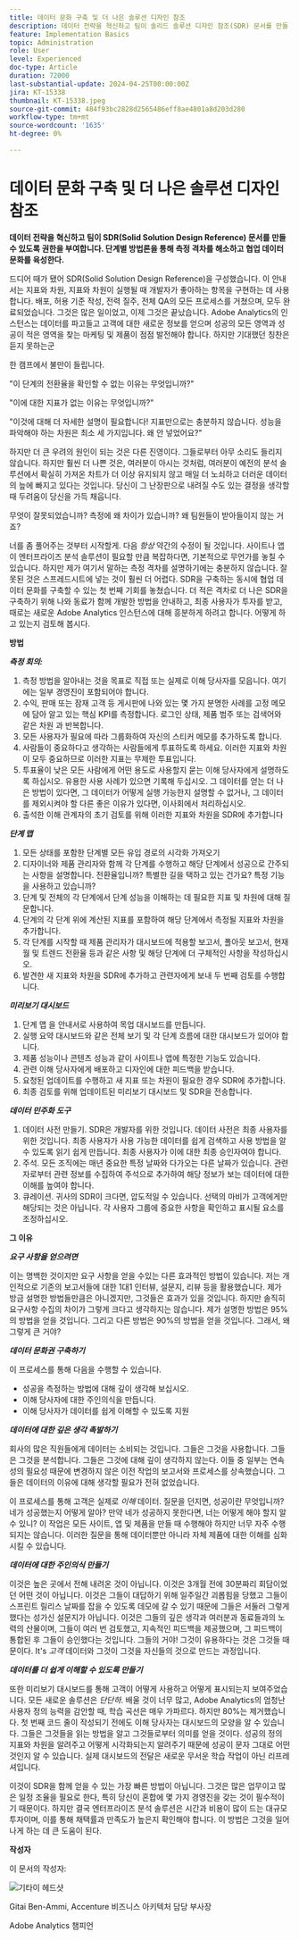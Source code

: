 ```yaml
---
title: 데이터 문화 구축 및 더 나은 솔루션 디자인 참조
description: 데이터 전략을 혁신하고 팀이 솔리드 솔루션 디자인 참조(SDR) 문서를 만들 수 있도록 합니다. 단계별 방법론을 통해 측정 격차를 해소하고 협업 데이터 문화를 육성한다.
feature: Implementation Basics
topic: Administration
role: User
level: Experienced
doc-type: Article
duration: 72000
last-substantial-update: 2024-04-25T00:00:00Z
jira: KT-15338
thumbnail: KT-15338.jpeg
source-git-commit: 484f93bc2828d2565486eff8ae4801a8d203d280
workflow-type: tm+mt
source-wordcount: '1635'
ht-degree: 0%

---
```



# 데이터 문화 구축 및 더 나은 솔루션 디자인 참조

**데이터 전략을 혁신하고 팀이 SDR(Solid Solution Design Reference) 문서를 만들 수 있도록 권한을 부여합니다. 단계별 방법론을 통해 측정 격차를 해소하고 협업 데이터 문화를 육성한다.**

드디어 때가 됐어 SDR(Solid Solution Design Reference)을 구성했습니다. 이 안내서는 지표와 차원, 지표와 차원이 실행될 때 개발자가 좋아하는 항목을 구현하는 데 사용합니다. 배포, 허용 기준 작성, 전력 질주, 전체 QA의 모든 프로세스를 거쳤으며, 모두 완료되었습니다. 그것은 많은 일이었고, 이제 그것은 끝났습니다. Adobe Analytics의 인스턴스는 데이터를 파고들고 고객에 대한 새로운 정보를 얻으며 성공의 모든 영역과 성공이 적은 영역을 찾는 마케팅 및 제품이 점점 발전해야 합니다. 하지만 기대했던 칭찬은 듣지 못하는군

한 캠프에서 불만이 들립니다.

&quot;이 단계의 전환율을 확인할 수 없는 이유는 무엇입니까?&quot;

&quot;이에 대한 지표가 없는 이유는 무엇입니까?&quot;

&quot;이것에 대해 더 자세한 설명이 필요합니다! 지표만으로는 충분하지 않습니다. 성능을 파악해야 하는 차원은 최소 세 가지입니다. 왜 안 넣었어요?&quot;

하지만 더 큰 우려의 원인이 되는 것은 다른 진영이다. 그들로부터 아무 소리도 들리지 않습니다. 하지만 훨씬 더 나쁜 것은, 여러분이 아시는 것처럼, 여러분이 예전의 분석 솔루션에서 확실히 가져온 차트가 더 이상 유지되지 않고 매일 더 노쇠하고 더러운 데이터의 늪에 빠지고 있다는 것입니다. 당신이 그 난장판으로 내려질 수도 있는 결정을 생각할 때 두려움이 당신을 가득 채웁니다.

무엇이 잘못되었습니까? 측정에 왜 차이가 있습니까? 왜 팀원들이 받아들이지 않는 거죠?

너를 좀 풀어주는 것부터 시작할게. 다음 *항상* 약간의 수정이 될 것입니다. 사이트나 앱이 엔터프라이즈 분석 솔루션이 필요할 만큼 복잡하다면, 기본적으로 무언가를 놓칠 수 있습니다. 하지만 제가 여기서 말하는 측정 격차를 설명하기에는 충분하지 않습니다. 잘못된 것은 스프레드시트에 넣는 것이 훨씬 더 어렵다. SDR을 구축하는 동시에 협업 데이터 문화를 구축할 수 있는 첫 번째 기회를 놓쳤습니다. 더 적은 격차로 더 나은 SDR을 구축하기 위해 나와 동료가 함께 개발한 방법을 안내하고, 최종 사용자가 투자를 받고, 때로는 새로운 Adobe Analytics 인스턴스에 대해 흥분하게 하려고 합니다. 어떻게 하고 있는지 검토해 봅시다.

**방법**

***측정 회의:***

1. 측정 방법을 알아내는 것을 목표로 직접 또는 실제로 이해 당사자를 모읍니다. 여기에는 일부 경영진이 포함되어야 합니다.
1. 수익, 판매 또는 잠재 고객 등 게시판에 나와 있는 몇 가지 분명한 사례를 고정 메모에 담아 알고 있는 핵심 KPI를 측정합니다. 로그인 상태, 제품 범주 또는 검색어와 같은 차원 과 반복합니다.
1. 모든 사용자가 필요에 따라 그룹화하여 자신의 스티커 메모를 추가하도록 합니다.
1. 사람들이 중요하다고 생각하는 사람들에게 투표하도록 하세요. 이러한 지표와 차원이 모두 중요하므로 이러한 지표는 무제한 투표입니다.
1. 투표율이 낮은 모든 사람에게 어떤 용도로 사용할지 묻는 이해 당사자에게 설명하도록 하십시오. 유용한 사용 사례가 있으면 기록해 두십시오. 그 데이터를 얻는 더 나은 방법이 있다면, 그 데이터가 어떻게 실행 가능한지 설명할 수 없거나, 그 데이터를 제외시켜야 할 다른 좋은 이유가 있다면, 이사회에서 처리하십시오.
1. 출석한 이해 관계자의 초기 검토를 위해 이러한 지표와 차원을 SDR에 추가합니다

***단계 맵***

1. 모든 상태를 포함한 단계별 모든 유입 경로의 시각화 가져오기
1. 디자이너와 제품 관리자와 함께 각 단계를 수행하고 해당 단계에서 성공으로 간주되는 사항을 설명합니다. 전환율입니까? 특별한 길을 택하고 있는 건가요? 특정 기능을 사용하고 있습니까?
1. 단계 및 전체의 각 단계에서 단계 성능을 이해하는 데 필요한 지표 및 차원에 대해 질문합니다.
1. 단계의 각 단계 위에 계산된 지표를 포함하여 해당 단계에서 측정될 지표와 차원을 추가합니다.
1. 각 단계를 시작할 때 제품 관리자가 대시보드에 적용할 보고서, 폴아웃 보고서, 현재 월 및 트렌드 전환율 등과 같은 사항 및 해당 단계에 더 구체적인 사항을 작성하십시오.
1. 발견한 새 지표와 차원을 SDR에 추가하고 관련자에게 보내 두 번째 검토를 수행합니다.

***미리보기 대시보드***

1. 단계 맵 을 안내서로 사용하여 목업 대시보드를 만듭니다.
1. 실행 요약 대시보드와 같은 전체 보기 및 각 단계 흐름에 대한 대시보드가 있어야 합니다.
1. 제품 성능이나 콘텐츠 성능과 같이 사이트나 앱에 특정한 기능도 있습니다.
1. 관련 이해 당사자에게 배포하고 디자인에 대한 피드백을 받습니다.
1. 요청된 업데이트를 수행하고 새 지표 또는 차원이 필요한 경우 SDR에 추가합니다.
1. 최종 검토를 위해 업데이트된 미리보기 대시보드 및 SDR을 전송합니다.

***데이터 민주화 도구***

1. 데이터 사전 만들기. SDR은 개발자를 위한 것입니다. 데이터 사전은 최종 사용자를 위한 것입니다. 최종 사용자가 사용 가능한 데이터를 쉽게 검색하고 사용 방법을 알 수 있도록 읽기 쉽게 만듭니다. 최종 사용자가 이에 대한 최종 승인자여야 합니다.
1. 주석. 모든 조직에는 매년 중요한 특정 날짜와 다가오는 다른 날짜가 있습니다. 관련자로부터 관련 정보를 수집하여 주석으로 추가하여 해당 정보가 보는 데이터에 대한 이해를 높여야 합니다.
1. 큐레이션. 귀사의 SDR이 크다면, 압도적일 수 있습니다. 선택의 마비가 고객에게만 해당되는 것은 아닙니다. 각 사용자 그룹에 중요한 사항을 확인하고 표시될 요소를 조정하십시오.

**그 이유**

***요구 사항을 얻으려면***

이는 명백한 것이지만 요구 사항을 얻을 수있는 다른 효과적인 방법이 있습니다. 저는 개인적으로 기존의 보고서들에 대한 1대1 인터뷰, 설문지, 리뷰 등을 활용했습니다. 제가 방금 설명한 방법들만큼은 아니겠지만, 그것들은 효과가 있을 것입니다. 하지만 솔직히 요구사항 수집의 차이가 그렇게 크다고 생각하지는 않습니다. 제가 설명한 방법은 95%의 방법을 얻을 것입니다. 그리고 다른 방법은 90%의 방법을 얻을 것입니다. 그래서, 왜 그렇게 큰 거야?

***데이터 문화권 구축하기***

이 프로세스를 통해 다음을 수행할 수 있습니다.

- 성공을 측정하는 방법에 대해 깊이 생각해 보십시오.
- 이해 당사자에 대한 주인의식을 만듭니다.
- 이해 당사자가 데이터를 쉽게 이해할 수 있도록 지원

***데이터에 대한 깊은 생각 촉발하기***

회사의 많은 직원들에게 데이터는 소비되는 것입니다. 그들은 그것을 사용합니다. 그들은 그것을 분석합니다. 그들은 그것에 대해 깊이 생각하지 않는다. 이들 중 일부는 연속성의 필요성 때문에 변경하지 않은 이전 작업의 보고서와 프로세스를 상속했습니다. 그들은 데이터의 이유에 대해 생각할 필요가 전혀 없었습니다.

이 프로세스를 통해 고객은 실제로 *이해* 데이터. 질문을 던지면, 성공이란 무엇입니까? 네가 성공했는지 어떻게 알아? 만약 네가 성공하지 못한다면, 너는 어떻게 해야 할지 알 수 있니? 이 작업은 모든 사이트, 앱 및 제품을 만들 때 수행해야 하지만 너무 자주 수행되지는 않습니다. 이러한 질문을 통해 데이터뿐만 아니라 자체 제품에 대한 이해를 심화시킬 수 있습니다.

***데이터에 대한 주인의식 만들기***

이것은 높은 곳에서 전해 내려온 것이 아닙니다. 이것은 3개월 전에 30분짜리 회담이었던 어떤 것이 아닙니다. 이것은 그들이 대답하기 위해 일주일간 괴롭힘을 당했고 그들이 스프린트 릴리스 날짜를 잡을 수 있도록 데모에 갈 수 있기 때문에 그들은 서둘러 그렇게 했다는 성가신 설문지가 아닙니다. 이것은 그들의 깊은 생각과 여러분과 동료들과의 노력의 산물이며, 그들이 여러 번 검토했고, 지속적인 피드백을 제공했으며, 그 피드백이 통합된 후 그들이 승인했다는 것입니다. 그들의 거야! 그것이 유용하다는 것은 그것들 때문이다. It&#39;s *고객* 데이터와 그것이 그것을 자신들의 것으로 만드는 과정입니다.

***데이터를 더 쉽게 이해할 수 있도록 만들기***

또한 미리보기 대시보드를 통해 고객이 어떻게 사용하고 어떻게 표시되는지 보여주었습니다. 모든 새로운 솔루션은 *단단하*. 배울 것이 너무 많고, Adobe Analytics의 엄청난 사용자 정의 능력을 감안할 때, 학습 곡선은 매우 가파르다. 하지만 80%는 제거했습니다. 첫 번째 코드 줄이 작성되기 전에도 이해 당사자는 대시보드의 모양을 알 수 있습니다. 그들은 그것들을 읽는 방법을 알고 그것들로부터 의미를 얻을 것이다. 성공의 정의 지표와 차원을 알려주고 어떻게 시각화되는지 알려주기 때문에 성공이 문자 그대로 어떤 것인지 알 수 있습니다. 실제 대시보드의 전달은 새로운 무서운 학습 작업이 아닌 리프레셔입니다.

이것이 SDR을 함께 얻을 수 있는 가장 빠른 방법이 아닙니다. 그것은 많은 업무이고 많은 일정 조율을 필요로 한다, 특히 당신이 혼합에 몇 가지 경영진을 갖는 것이 필수적이기 때문이다. 하지만 결국 엔터프라이즈 분석 솔루션은 시간과 비용이 많이 드는 대규모 투자이며, 이를 통해 채택률과 만족도가 높은지 확인해야 합니다. 이 방법은 그것을 일어나게 하는 데 큰 도움이 된다.

**작성자**

이 문서의 작성자:

![기타이 헤드샷](assets/gitai-headshot.png)

Gitai Ben-Ammi, Accenture 비즈니스 아키텍처 담당 부사장

Adobe Analytics 챔피언


